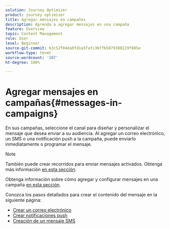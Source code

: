 ```yaml
---
solution: Journey Optimizer
product: journey optimizer
title: Agregar mensajes en campañas
description: Aprenda a agregar mensajes en una campaña
feature: Overview
topic: Content Management
role: User
level: Beginner
source-git-commit: 63c52f04da9fd1a5fafc36ffb5079380229f885e
workflow-type: tm+mt
source-wordcount: '107'
ht-degree: 100%

---
```



# Agregar mensajes en campañas{#messages-in- campaigns}

En sus campañas, seleccione el canal para diseñar y personalizar el mensaje que desea enviar a su audiencia. Al agregar un correo electrónico, un SMS o una notificación push a la campaña, puede enviarlo inmediatamente o programar el mensaje.

>[!NOTE]
>También puede crear recorridos para enviar mensajes activados. Obtenga más información [en esta sección](messages-in-journeys.md).

Obtenga información sobre cómo agregar y configurar mensajes en una campaña [en esta sección](../campaigns/create-campaign.md).

Conozca los pasos detallados para crear el contenido del mensaje en la siguiente página:

* [Crear un correo electrónico](create-email.md)
* [Crear notificaciones push](create-push.md)
* [Creación de un mensaje SMS](create-sms.md)
